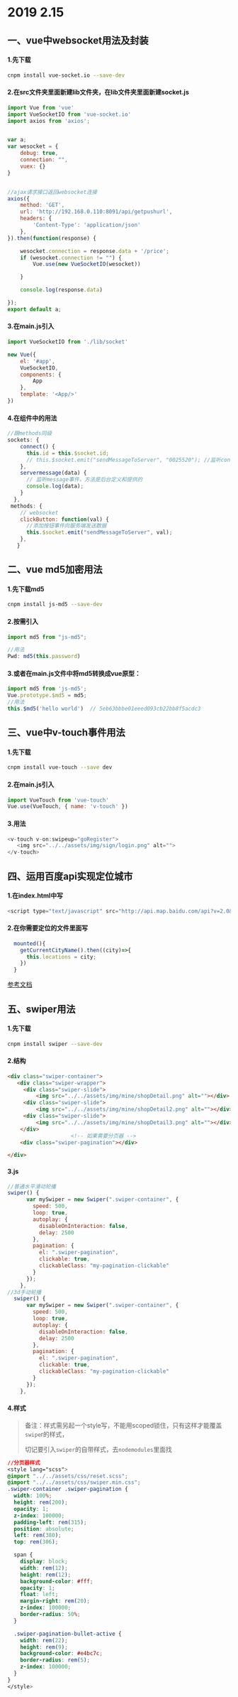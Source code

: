 # 2019 2.15

## 一、vue中websocket用法及封装

#### 1.先下载

```bash
cnpm install vue-socket.io --save-dev
```

#### 2.在src文件夹里面新建lib文件夹，在lib文件夹里面新建socket.js

```js
import Vue from 'vue'
import VueSocketIO from 'vue-socket.io'
import axios from 'axios';


var a;
var wesocket = {
    debug: true,
    connection: "",
    vuex: {}
}


//ajax请求接口返回websocket连接
axios({
    method: 'GET',
    url: 'http://192.168.0.110:8091/api/getpushurl',
    headers: {
        'Content-Type': 'application/json'
    },
}).then(function(response) {

    wesocket.connection = response.data + '/price';
    if (wesocket.connection != "") {
        Vue.use(new VueSocketIO(wesocket))

    }

    console.log(response.data)

});
export default a;
```

#### 3.在main.js引入

```js
import VueSocketIO from './lib/socket'

new Vue({
    el: '#app',
    VueSocketIO,
    components: {
        App
    },
    template: '<App/>'
})
```

#### 4.在组件中的用法

````js
//跟methods同级 
sockets: {
    connect() {
      this.id = this.$socket.id;
      // this.$socket.emit("sendMessageToServer", "0025520"); //监听connect事件
    },
    servermessage(data) {
      // 监听message事件，方法是后台定义和提供的
      console.log(data);
    }
  },
 methods: {
    // websocket
    clickButton: function(val) {
      //添加按钮事件向服务端发送数据
      this.$socket.emit("sendMessageToServer", val);
    },
   }
````

## 二、vue md5加密用法

#### 1.先下载md5

```bash
cnpm install js-md5 --save-dev
```

#### 2.按需引入

```js
import md5 from "js-md5";

//用法
Pwd: md5(this.password)
```

#### 3.或者在main.js文件中将md5转换成vue原型：

```js
import md5 from 'js-md5';
Vue.prototype.$md5 = md5;
//用法
this.$md5('hello world')  // 5eb63bbbe01eeed093cb22bb8f5acdc3
```

## 三、vue中v-touch事件用法

#### 1.先下载

```bash
cnpm install vue-touch --save dev
```

#### 2.在main.js引入

```js
import VueTouch from 'vue-touch'
Vue.use(VueTouch, { name: 'v-touch' })
```

#### 3.用法

```js
<v-touch v-on:swipeup="goRegister">
   <img src="../../assets/img/sign/login.png" alt="">
</v-touch>
```

## 四、运用百度api实现定位城市

#### 1.在index.html中写

```js
<script type="text/javascript" src="http://api.map.baidu.com/api?v=2.0&ak=您的密钥"></script>

```

#### 2.在你需要定位的文件里面写

```js
  mounted(){
    getCurrentCityName().then((city)=>{
      this.locations = city;
    })
  }
```

[参考文档](https://www.imooc.com/article/35794?block_id=tuijian_wz)

## 五、swiper用法

#### 1.先下载

```bash
cnpm install swiper --save-dev
```

#### 2.结构

```html
<div class="swiper-container">
   <div class="swiper-wrapper">
     <div class="swiper-slide">
         <img src="../../assets/img/mine/shopDetail.png" alt=""></div>
     <div class="swiper-slide">
         <img src="../../assets/img/mine/shopDetail2.png" alt=""></div>
     <div class="swiper-slide">
         <img src="../../assets/img/mine/shopDetail3.png" alt=""></div>
    </div>
                    <!-- 如果需要分页器 -->
    <div class="swiper-pagination"></div>

</div>
```

#### 3.js

```js
//普通水平滑动轮播 
swiper() {
      var mySwiper = new Swiper(".swiper-container", {
        speed: 500,
        loop: true,
        autoplay: {
          disableOnInteraction: false,
          delay: 2500
        },
        pagination: {
          el: ".swiper-pagination",
          clickable: true,
          clickableClass: "my-pagination-clickable"
        }
      });
    },
//3d手动轮播
  swiper() {
      var mySwiper = new Swiper(".swiper-container", {
        speed: 500,
        loop: true,
        autoplay: {
          disableOnInteraction: false,
          delay: 2500
        },
        pagination: {
          el: ".swiper-pagination",
          clickable: true,
          clickableClass: "my-pagination-clickable"
        }
      });
    },
```

#### 4.样式

> 备注：样式需另起一个style写，不能用scoped锁住，只有这样才能覆盖`swipe`r的样式，
>
> 切记要引入`swiper`的自带样式，去`nodemodules`里面找

```css
//分页器样式
<style lang="scss">
@import "../../assets/css/reset.scss";
@import "../../assets/css/swiper.min.css";
.swiper-container .swiper-pagination {
  width: 100%;
  height: rem(200);
  opacity: 1;
  z-index: 100000;
  padding-left: rem(315);
  position: absolute;
  left: rem(380);
  top: rem(306);

  span {
    display: block;
    width: rem(12);
    height: rem(12);
    background-color: #fff;
    opacity: 1;
    float: left;
    margin-right: rem(20);
    z-index: 100000;
    border-radius: 50%;
  }

  .swiper-pagination-bullet-active {
    width: rem(22);
    height: rem(9);
    background-color: #e4bc7c;
    border-radius: rem(5);
    z-index: 100000;
  }
}
</style>

```

